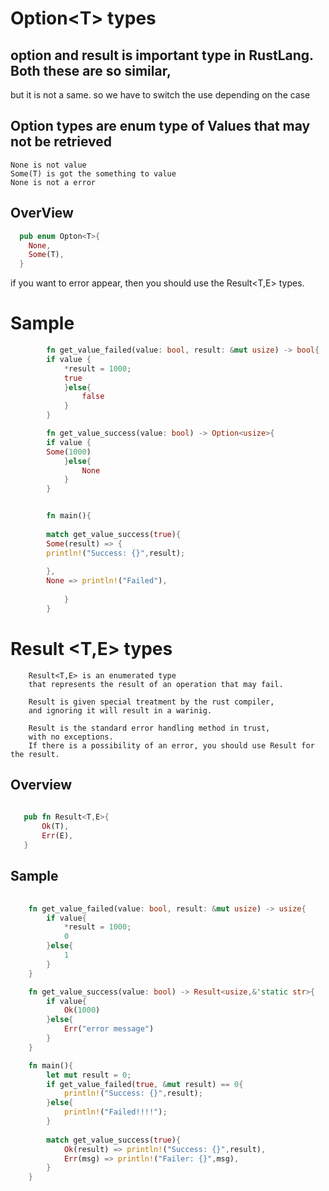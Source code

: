 # Option\<T\> types

## option and result is important type in RustLang. Both these are so similar,
but it is not a same.
so we have to switch the use depending on the case


## Option<T> types are enum type of Values that may not be retrieved
    None is not value
    Some(T) is got the something to value 
    None is not a error

## OverView
    
```rust
  pub enum Opton<T>{
    None,
    Some(T),
  }
 ```
    
if you want to error appear,
then you should use the Result<T,E> types.

    
    
    
# Sample
```rust
        fn get_value_failed(value: bool, result: &mut usize) -> bool{
        if value {
            *result = 1000;
            true
            }else{
                false
            }
        }

        fn get_value_success(value: bool) -> Option<usize>{
        if value {
        Some(1000)
            }else{
                None
            }
        }


        fn main(){
    
        match get_value_success(true){
        Some(result) => { 
        println!("Success: {}",result);
        
        },
        None => println!("Failed"),
            
            }
        }
```
    
# Result \<T,E\> types
        Result<T,E> is an enumerated type 
        that represents the result of an operation that may fail.

        Result is given special treatment by the rust compiler,
        and ignoring it will result in a warinig.

        Result is the standard error handling method in trust,
        with no exceptions.
        If there is a possibility of an error, you should use Result for the result.
    
## Overview
    
 ```rust
    
    pub fn Result<T,E>{
        Ok(T),
        Err(E),
    }
 ```

## Sample
    
```rust
    
    fn get_value_failed(value: bool, result: &mut usize) -> usize{
        if value{
            *result = 1000;
            0
        }else{
            1
        }
    }

    fn get_value_success(value: bool) -> Result<usize,&'static str>{
        if value{
            Ok(1000)
        }else{
            Err("error message")
        }
    }

    fn main(){
        let mut result = 0;
        if get_value_failed(true, &mut result) == 0{
            println!("Success: {}",result);
        }else{
            println!("Failed!!!!");
        }
    
        match get_value_success(true){
            Ok(result) => println!("Success: {}",result),
            Err(msg) => println!("Failer: {}",msg),
        }
    }
```
    
